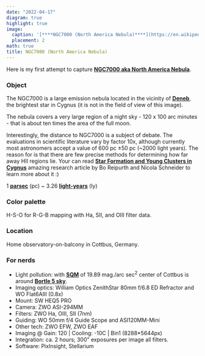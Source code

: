 ```yaml
---
date: "2022-04-17"
diagram: true
highlight: true
image:
  caption: '[****NGC7000 (North America Nebula)****](https://en.wikipedia.org/wiki/North_America_Nebula)'
  placement: 2
math: true
title: NGC7000 (North America Nebula)
---
```


Here is my first attempt to capture [****NGC7000 aka North America Nebula****](https://en.wikipedia.org/wiki/North_America_Nebula). 

### Object	

The NGC7000 is a large emission nebula located in the vicinity of [**Deneb**](https://en.wikipedia.org/wiki/Deneb), the brightest star in Cygnus (it is not in the field of view of this image).

The nebula covers a very large region of a night sky -  120 x 100 arc minutes - that is about ten times the area of the full moon. 

Interestingly, the distance to NGC7000 is a subject of debate. The evaluations in scientific literature vary by factor 10x, although currently most astronomers accept a value of 600 pc ±50 pc (~2000 light years). The reason for is that there are few precise methods for determining how far away HII regions lie. Your can read [**Star Formation and Young Clusters in Cygnus**](https://web.archive.org/web/20190308120857/http://pdfs.semanticscholar.org/e821/4b5365785f4681e6e363a5b38c2998bb8584.pdf) amazing research article by Bo Reipurth and Nicola Schneider to learn more about it :)

1 [**parsec**](https://en.wikipedia.org/wiki/Parsec) (pc) ~ 3.26 [**light-years**](https://en.wikipedia.org/wiki/Light-year) (ly)
 
### Color palette

H-S-O for R-G-B mapping with Ha, SII, and OIII filter data.

### Location

Home observatory-on-balcony in Cottbus, Germany. 

### For nerds 

- Light pollution: with [**SQM**](https://en.wikipedia.org/wiki/Sky_quality_meter) of 19.89 mag./arc sec<sup>2</sup> center of Cottbus is around [**Bortle 5 sky**](https://www.handprint.com/ASTRO/bortle.html). 
- Imaging optics:	 William Optics ZenithStar 80mm f/6.8 ED Refractor and WO Flat6AIII (0.8x)
- Mount:	SW HEQ5 PRO
- Camera:	ZWO ASI-294MM
- Filters:	ZWO Ha, OIII, SII (7nm)
- Guiding:	WO 50mm f/4 Guide Scope and ASI120MM-Mini 
- Other tech: ZWO EFW, ZWO EAF 
- Imaging @ Gain: 120 | Cooling:	-10C | Bin1 (8288*5644px)
- Integration: ca. 2 hours; 300" exposures per image all filters.
- Software: PixInsight, Stellarium

